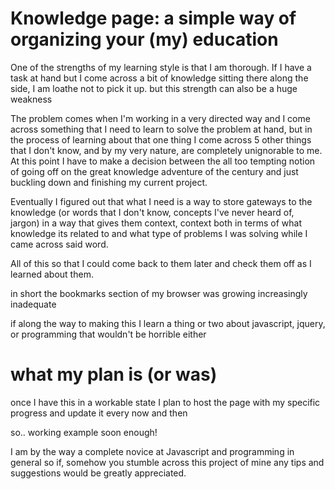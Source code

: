 Knowledge page: a simple way of organizing your (my) education
==========================================================

One of the strengths of my learning style is that I am thorough. If I have a task at hand but I come across a bit of knowledge  sitting there along the side, I am loathe not to pick it up. but this strength can also be a huge weakness	

The problem comes when I'm working in a very directed way and I come across something that I need to learn to solve the problem at hand, but in the process of learning about that one thing I come across 5 other things that I don't know, and by my very nature, are completely unignorable to me. At this point I have to make a decision between the all too tempting notion of going off on the great knowledge adventure of the century and just buckling down and finishing my current project.

Eventually I figured out that what I need is a way to store gateways to the knowledge (or words that I don't know, concepts I've never heard of, jargon) in a way that gives them context, context both in terms of what knowledge its related to and what type of problems I was solving while I came across said word.

All of this so that I could come back to them later and check them off as I learned about them.

in short the bookmarks section of my browser was growing increasingly inadequate

if along the way to making this I learn a thing or two about javascript, jquery, or programming that wouldn't be horrible either

what my plan is (or was)
========================
once I have this in a workable state I plan to host the page with my specific progress and update it every now and then

so.. working example soon enough!

I am by the way a complete novice at Javascript and programming in general so if, somehow you stumble across this project of mine any tips and suggestions would be greatly appreciated.
